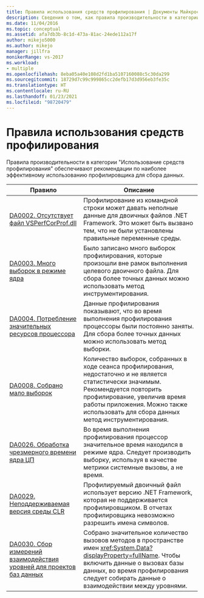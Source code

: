 ```yaml
---
title: Правила использования средств профилирования | Документы Майкрософт
description: Сведения о том, как правила производительности в категории "Использование средств профилирования" обеспечивают рекомендации по наиболее эффективному использованию профилировщика для сбора данных.
ms.date: 11/04/2016
ms.topic: conceptual
ms.assetid: afa7db3b-8c1d-473a-81ac-24ede112a17f
author: mikejo5000
ms.author: mikejo
manager: jillfra
monikerRange: vs-2017
ms.workload:
- multiple
ms.openlocfilehash: 8eba05a40e108d2fd1ba5107160088c5c30da299
ms.sourcegitcommit: 18729d7c99c999865cc2defb17d3d956eb3fe35c
ms.translationtype: HT
ms.contentlocale: ru-RU
ms.lasthandoff: 01/23/2021
ms.locfileid: "98720479"
---
```

# <a name="profiling-tools-usage-rules"></a>Правила использования средств профилирования
Правила производительности в категории "Использование средств профилирования" обеспечивают рекомендации по наиболее эффективному использованию профилировщика для сбора данных.

| Правило | Описание |
| - | - |
| [DA0002. Отсутствует файл VSPerfCorProf.dll](../profiling/da0002-vsperfcorprof-dll-is-missing.md) | Профилирование из командной строки может давать неполные данные для двоичных файлов .NET Framework. Это может быть вызвано тем, что не были установлены правильные переменные среды. |
| [DA0003. Много выборок в режиме ядра](../profiling/da0003-many-kernel-samples.md) | Было записано много выборок профилирования, которые произошли вне рамок выполнения целевого двоичного файла. Для сбора более точных данных можно использовать метод инструментирования. |
| [DA0004. Потребление значительных ресурсов процессора](../profiling/da0004-high-processor-usage.md) | Данные профилирования показывают, что во время выполнения профилирования процессоры были постоянно заняты. Для сбора более точных данных можно использовать метод выборки. |
| [DA0008. Собрано мало выборок](../profiling/da0008-few-samples-collected.md) | Количество выборок, собранных в ходе сеанса профилирования, недостаточно и не является статистически значимым. Рекомендуется повторить профилирование, увеличив время работы приложения. Можно также использовать для сбора данных метод инструментирования. |
| [DA0026. Обработка чрезмерного времени ядра ЦП](../profiling/da0026-excessive-kernel-cpu-time-processing.md) | Во время выполнения профилирования процессор значительное время находился в режиме ядра. Следует производить выборку, используя в качестве метрики системные вызовы, а не время. |
| [DA0029. Неподдерживаемая версия среды CLR](../profiling/da0029-unsupported-clr-version.md) | Профилируемый двоичный файл использует версию .NET Framework, которая не поддерживается профилировщиком. В отчетах профилировщика невозможно разрешить имена символов. |
| [DA0030. Сбор измерений взаимодействия уровней для проектов баз данных](../profiling/da0030-gather-tier-interaction-measurements-for-database-projects.md) | Собрано значительное количество вызовов методов в пространстве имен <xref:System.Data?displayProperty=fullName>. Чтобы включить данные о вызовах базы данных, во время профилирования следует собирать данные о взаимодействии между уровнями. |
